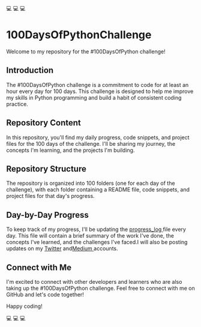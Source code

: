 💻 💻 💻 <h1>100DaysOfPythonChallenge</h1>
<p>Welcome to my repository for the #100DaysOfPython challenge!</p>
<h2> Introduction</h2>
<p>The #100DaysOfPython challenge is a commitment to code for at least an hour every day for 100 days. This challenge is designed to help me improve my skills in Python programming and build a habit of consistent coding practice.</p>
<h2>Repository Content</h2>
<p>In this repository, you'll find my daily progress, code snippets, and project files for the 100 days of the challenge. I'll be sharing my journey, the concepts I'm learning, and the projects I'm building.</p>
<h2>Repository Structure</h2>
<p>The repository is organized into 100 folders (one for each day of the challenge), with each folder containing a README file, code snippets, and project files for that day's progress.</p>
<h2>Day-by-Day Progress</h2>
<p>To keep track of my progress, I'll be updating the  <a href="https://github.com/LearnerAnuja/100-days-of-python/blob/main/progress_log.md">progress_log </a> file every day. This file will contain a brief summary of the work I've done, the concepts I've learned, and the challenges I've faced.I will also be posting updates on my <a href="https://twitter.com/home">Twitter</a> and<a href="https://medium.com/@LearnerAnuja" >Medium </a>accounts.</p>
<h2>Connect with Me</h2>
<p>I'm excited to connect with other developers and learners who are also taking up the #100DaysOfPython challenge. Feel free to connect with me on GitHub and let's code together!</p>
<p>Happy coding!</p>
💻 💻 💻

